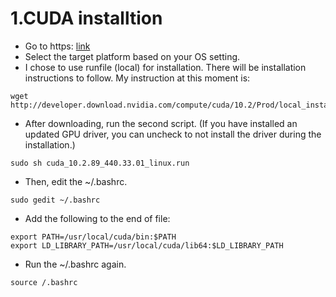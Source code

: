 # 1.CUDA installtion 
* Go to https: [link](https://developer.nvidia.com/cuda-downloads"https://developer.nvidia.com/cuda-downloads")
* Select the target platform based on your OS setting.
* I chose to use runfile (local) for installation. There will be installation instructions to follow. My instruction at this moment is:
```
wget http://developer.download.nvidia.com/compute/cuda/10.2/Prod/local_installers/cuda_10.2.89_440.33.01_linux.run
```
* After downloading, run the second script. (If you have installed an updated GPU driver, you can uncheck to not install the driver during the installation.)
```
sudo sh cuda_10.2.89_440.33.01_linux.run
```
* Then, edit the ~/.bashrc.
```
sudo gedit ~/.bashrc
```
* Add the following to the end of file:
```
export PATH=/usr/local/cuda/bin:$PATH  
export LD_LIBRARY_PATH=/usr/local/cuda/lib64:$LD_LIBRARY_PATH
```
* Run the ~/.bashrc again.
```
source /.bashrc
```
